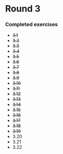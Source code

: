 # Round 3

### Completed exercises


* ~~3.1~~
* ~~3.2~~
* ~~3.3~~
* ~~3.4~~
* ~~3.5~~
* ~~3.6~~
* ~~3.7~~
* ~~3.8~~
* ~~3.9~~
* ~~3.10~~
* ~~3.11~~
* ~~3.12~~
* ~~3.13~~
* ~~3.14~~
* ~~3.15~~
* ~~3.16~~
* ~~3.17~~
* ~~3.18~~
* ~~3.19~~
* 3.20
* 3.21
* 3.22
